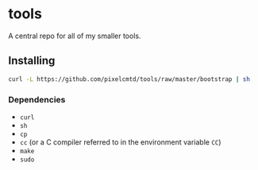 # tools

A central repo for all of my smaller tools.

## Installing

```sh
curl -L https://github.com/pixelcmtd/tools/raw/master/bootstrap | sh
```

### Dependencies

- `curl`
- `sh`
- `cp`
- `cc` (or a C compiler referred to in the environment variable `CC`)
- `make`
- `sudo`
